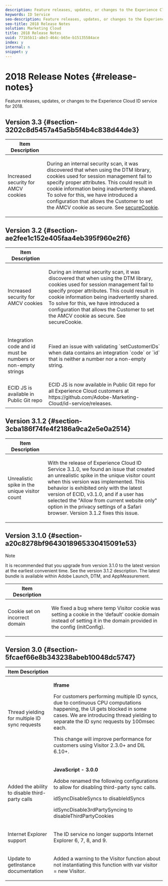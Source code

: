 ```yaml
---
description: Feature releases, updates, or changes to the Experience Cloud ID service for 2018.
keywords: ID Service
seo-description: Feature releases, updates, or changes to the Experience Cloud ID service for 2018.
seo-title: 2018 Release Notes
solution: Marketing Cloud
title: 2018 Release Notes
uuid: 771b5b11-a8e3-464c-b65e-b15135584ace
index: y
internal: n
snippet: y
---
```


# 2018 Release Notes {#release-notes}

Feature releases, updates, or changes to the Experience Cloud ID service for 2018.

## Version 3.3 {#section-3202c8d5457a45a5b5f4b4c838d44de3}

<table id="table_201417BD540E4EE69911AABE9BF77509"> 
 <thead> 
  <tr> 
   <th colname="col1" class="entry"> Item Description </th> 
   <th colname="col2" class="entry"> </th> 
  </tr>
 </thead>
 <tbody> 
  <tr> 
   <td colname="col1"> <p>Increased security for AMCV cookies </p> </td> 
   <td colname="col2"> <p>During an internal security scan, it was discovered that when using the DTM library, cookies used for session management fail to specify proper attributes. This could result in cookie information being inadvertently shared. To solve for this, we have introduced a configuration that allows the Customer to set the AMCV cookie as secure. See <a href="https://marketing.adobe.com/resources/help/en_US/mcvid/mcvid-securecookie.html" format="https" scope="external"> secureCookie</a>. </p> </td> 
  </tr> 
 </tbody> 
</table>

## Version 3.2 {#section-ae2fee1c152e405faa4eb395f960e2f6}

<table id="table_6546F5C74E4742E4B5E9793BCEAB66FA"> 
 <thead> 
  <tr> 
   <th colname="col1" class="entry"> Item Description </th> 
   <th colname="col2" class="entry"> </th> 
  </tr>
 </thead>
 <tbody> 
  <tr> 
   <td colname="col1"> <p>Increased security for AMCV cookies </p> </td> 
   <td colname="col2"> <p>During an internal security scan, it was discovered that when using the DTM library, cookies used for session management fail to specify proper attributes. This could result in cookie information being inadvertently shared. To solve for this, we have introduced a configuration that allows the Customer to set the AMCV cookie as secure. See secureCookie. </p> </td> 
  </tr> 
  <tr> 
   <td colname="col1"> <p>Integration code and id must be numbers or non-empty strings </p> </td> 
   <td colname="col2"> <p>Fixed an issue with validating `setCustomerIDs` when data contains an integration `code` or `id` that is neither a number nor a non-empty string. </p> </td> 
  </tr> 
  <tr> 
   <td colname="col1"> ECID JS is available in Public Git repo </td> 
   <td colname="col2"> ECID JS is now available in Public Git repo for all Experience Cloud customers at https://github.com/Adobe-Marketing-Cloud/id-service/releases. </td> 
  </tr> 
 </tbody> 
</table>

## Version 3.1.2 {#section-3cba186f74fe4f2186a9ca2e5e0a2514}

<table id="table_9FA4E20C996746A2A4219C9A0F759AD1"> 
 <thead> 
  <tr> 
   <th colname="col1" class="entry"> Item Description </th> 
   <th colname="col2" class="entry"> </th> 
  </tr>
 </thead>
 <tbody> 
  <tr> 
   <td colname="col1"> <p>Unrealistic spike in the unique visitor count </p> </td> 
   <td colname="col2"> <p>With the release of Experience Cloud ID Service 3.1.0, we found an issue that created an unrealistic spike in the unique visitor count when this version was implemented. This behavior is exhibited only with the latest version of ECID, v3.1.0, and if a user has selected the "Allow from current website only" option in the privacy settings of a Safari browser. Version 3.1.2 fixes this issue. </p> </td> 
  </tr> 
 </tbody> 
</table>

## Version 3.1.0 {#section-a20c8278bf9643018965330415091e53}

>[!NOTE]
>
>It is recommended that you upgrade from version 3.1.0 to the latest version at the earliest convenient time. See the version 3.1.2 description. The latest bundle is available within Adobe Launch, DTM, and AppMeasurement.

<table id="table_512039AFC4D34038B8F116B71EEEE7F6"> 
 <thead> 
  <tr> 
   <th colname="col1" class="entry"> Item Description </th> 
   <th colname="col2" class="entry"> </th> 
  </tr>
 </thead>
 <tbody> 
  <tr> 
   <td colname="col1"> <p>Cookie set on incorrect domain </p> </td> 
   <td colname="col2"> <p>We fixed a bug where temp Visitor cookie was setting a cookie in the ‘default’ cookie domain instead of setting it in the domain provided in the config (initConfig). </p> </td> 
  </tr> 
 </tbody> 
</table>

## Version 3.0 {#section-5fcaef66e8b343238abeb10048dc5747}

<table id="table_7E9224D6CC924A2DB5119171C9DC5443"> 
 <thead> 
  <tr> 
   <th colname="col1" class="entry"> Item Description </th> 
   <th colname="col2" class="entry"> </th> 
  </tr>
 </thead>
 <tbody> 
  <tr> 
   <td colname="col1"> <p>Thread yielding for multiple ID sync requests </p> </td> 
   <td colname="col2"> <p><b>Iframe</b> </p> <p>For customers performing multiple ID syncs, due to continuous CPU computations happening, the UI gets blocked in some cases. We are introducing thread yielding to separate the ID sync requests by 100msec each. </p> <p>This change will improve performance for customers using Visitor 2.3.0+ and DIL 6.10+. </p> </td> 
  </tr> 
  <tr> 
   <td colname="col1"> Added the ability to disable third-party calls </td> 
   <td colname="col2"> <p><b>JavaScript - 3.0.0</b> </p> <p>Adobe renamed the following configurations to allow for disabling third-party sync calls. </p> <p>idSyncDisableSyncs to disableIdSyncs </p> <p>idSyncDisable3rdPartySyncing to disableThirdPartyCookies </p> </td> 
  </tr> 
  <tr> 
   <td colname="col1"> <p>Internet Explorer support </p> </td> 
   <td colname="col2"> <p>The ID service no longer supports Internet Explorer 6, 7, 8, and 9. </p> </td> 
  </tr> 
  <tr> 
   <td colname="col1"> <p>Update to getInstance documentation </p> </td> 
   <td colname="col2"> <p>Added a warning to the Visitor function about not instantiating this function with var visitor = new Visitor. </p> </td> 
  </tr> 
 </tbody> 
</table>

